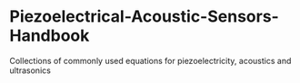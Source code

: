 # Piezoelectrical-Acoustic-Sensors-Handbook
Collections of commonly used equations for piezoelectricity, acoustics and ultrasonics
